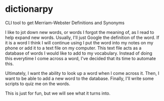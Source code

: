 # dictionarpy
CLI tool to get Merriam-Webster Definitions and Synonyms

I like to jot down new words, or words I forgot the meaning of, as I read to help expand new words. Usually, I'll just Google the definition of the word. If it is
a word I think I will continue using I put the word into my notes on my phone or add it to a text file on my computer. This text file acts as a database of words I would like
to add to my vocabulary. Instead of doing this everytime I come across a word, I've decided that its time to automate this.

Ultimately, I want the ability to look up a word when I come across it. Then, I want to be able to add a new word to the database. Finally, I'll write some scripts to quiz me on the words.

This is just for fun, but we will see what it turns into.
